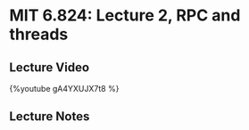 # MIT 6.824: Lecture 2, RPC and threads

## Lecture Video
{%youtube gA4YXUJX7t8 %}

## Lecture Notes